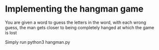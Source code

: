 # Implementing the hangman game 
You are given a word to guess the letters in the word, with each wrong guess, the man gets closer to being completely hanged at which the game is lost

Simply run python3 hangman.py
